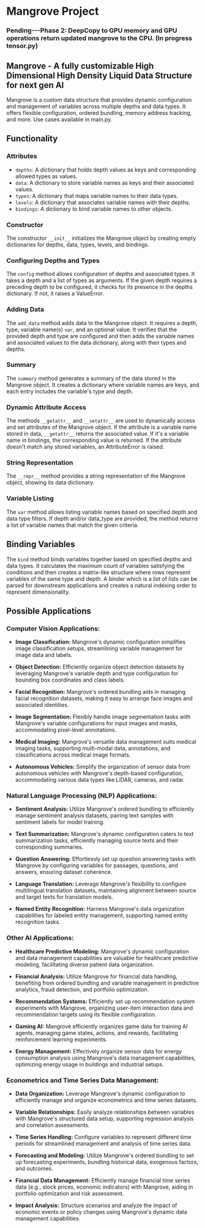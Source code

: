 # Mangrove Project

### Pending---Phase 2: DeepCopy to GPU memory and GPU operations return updated mangrove to the CPU. (In progress tensor.py)

## Mangrove - A fully customizable High Dimensional High Density Liquid Data Structure for next gen AI

Mangrove is a custom data structure that provides dynamic configuration and management of variables across multiple depths and data types. It offers flexible configuration, ordered bundling, memory address tracking, and more. Use cases available in main.py.

## Functionality

### Attributes

- `depths`: A dictionary that holds depth values as keys and corresponding allowed types as values.
- `data`: A dictionary to store variable names as keys and their associated values.
- `types`: A dictionary that maps variable names to their data types.
- `levels`: A dictionary that associates variable names with their depths.
- `bindings`: A dictionary to bind variable names to other objects.

### Constructor

The constructor `__init__` initializes the Mangrove object by creating empty dictionaries for depths, data, types, levels, and bindings.

### Configuring Depths and Types

The `config` method allows configuration of depths and associated types. It takes a depth and a list of types as arguments. If the given depth requires a preceding depth to be configured, it checks for its presence in the depths dictionary. If not, it raises a ValueError.

### Adding Data

The `add_data` method adds data to the Mangrove object. It requires a depth, type, variable name(s) `var`, and an optional value. It verifies that the provided depth and type are configured and then adds the variable names and associated values to the data dictionary, along with their types and depths.

### Summary

The `summary` method generates a summary of the data stored in the Mangrove object. It creates a dictionary where variable names are keys, and each entry includes the variable's type and depth.

### Dynamic Attribute Access

The methods `__getattr__` and `__setattr__` are used to dynamically access and set attributes of the Mangrove object. If the attribute is a variable name stored in data, `__getattr__` returns the associated value. If it's a variable name in bindings, the corresponding value is returned. If the attribute doesn't match any stored variables, an AttributeError is raised.

### String Representation

The `__repr__` method provides a string representation of the Mangrove object, showing its data dictionary.

### Variable Listing

The `var` method allows listing variable names based on specified depth and data type filters. If depth and/or data_type are provided, the method returns a list of variable names that match the given criteria.

## Binding Variables

The `bind` method binds variables together based on specified depths and data types. It calculates the maximum count of variables satisfying the conditions and then creates a matrix-like structure where rows represent variables of the same type and depth. A binder which is a list of lists can be parsed for downstream applications and creates a natural indexing order to represent dimensionality.


## Possible Applications

### Computer Vision Applications:

- **Image Classification:** Mangrove's dynamic configuration simplifies image classification setups, streamlining variable management for image data and labels.

- **Object Detection:** Efficiently organize object detection datasets by leveraging Mangrove's variable depth and type configuration for bounding box coordinates and class labels.

- **Facial Recognition:** Mangrove's ordered bundling aids in managing facial recognition datasets, making it easy to arrange face images and associated identities.

- **Image Segmentation:** Flexibly handle image segmentation tasks with Mangrove's variable configurations for input images and masks, accommodating pixel-level annotations.

- **Medical Imaging:** Mangrove's versatile data management suits medical imaging tasks, supporting multi-modal data, annotations, and classifications across medical image formats.

- **Autonomous Vehicles:** Simplify the organization of sensor data from autonomous vehicles with Mangrove's depth-based configuration, accommodating various data types like LiDAR, cameras, and radar.

### Natural Language Processing (NLP) Applications:

- **Sentiment Analysis:** Utilize Mangrove's ordered bundling to efficiently manage sentiment analysis datasets, pairing text samples with sentiment labels for model training.

- **Text Summarization:** Mangrove's dynamic configuration caters to text summarization tasks, efficiently managing source texts and their corresponding summaries.

- **Question Answering:** Effortlessly set up question answering tasks with Mangrove by configuring variables for passages, questions, and answers, ensuring dataset coherence.

- **Language Translation:** Leverage Mangrove's flexibility to configure multilingual translation datasets, maintaining alignment between source and target texts for translation models.

- **Named Entity Recognition:** Harness Mangrove's data organization capabilities for labeled entity management, supporting named entity recognition tasks.

### Other AI Applications:

- **Healthcare Predictive Modeling:** Mangrove's dynamic configuration and data management capabilities are valuable for healthcare predictive modeling, facilitating diverse patient data organization.

- **Financial Analysis:** Utilize Mangrove for financial data handling, benefiting from ordered bundling and variable management in predictive analytics, fraud detection, and portfolio optimization.

- **Recommendation Systems:** Efficiently set up recommendation system experiments with Mangrove, organizing user-item interaction data and recommendation targets using its flexible configuration.

- **Gaming AI:** Mangrove efficiently organizes game data for training AI agents, managing game states, actions, and rewards, facilitating reinforcement learning experiments.

- **Energy Management:** Effectively organize sensor data for energy consumption analysis using Mangrove's data management capabilities, optimizing energy usage in buildings and industrial setups.

### Econometrics and Time Series Data Management:

- **Data Organization:** Leverage Mangrove's dynamic configuration to efficiently manage and organize econometrics and time series datasets.

- **Variable Relationships:** Easily analyze relationships between variables with Mangrove's structured data setup, supporting regression analysis and correlation assessments.

- **Time Series Handling:** Configure variables to represent different time periods for streamlined management and analysis of time series data.

- **Forecasting and Modeling:** Utilize Mangrove's ordered bundling to set up forecasting experiments, bundling historical data, exogenous factors, and outcomes.

- **Financial Data Management:** Efficiently manage financial time series data (e.g., stock prices, economic indicators) with Mangrove, aiding in portfolio optimization and risk assessment.

- **Impact Analysis:** Structure scenarios and analyze the impact of economic events or policy changes using Mangrove's dynamic data management capabilities.

